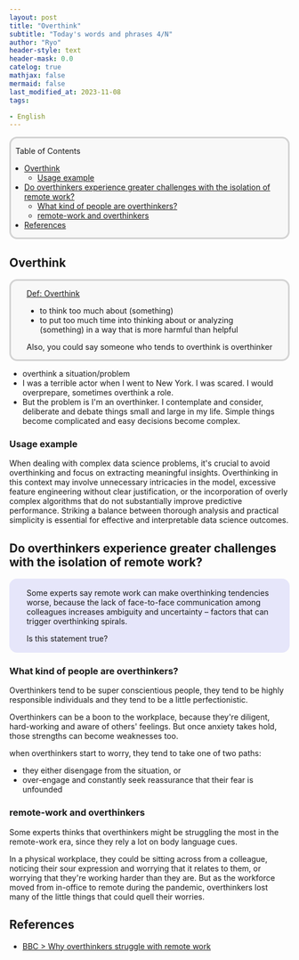 ```yaml
---
layout: post
title: "Overthink"
subtitle: "Today's words and phrases 4/N"
author: "Ryo"
header-style: text
header-mask: 0.0
catelog: true
mathjax: false
mermaid: false
last_modified_at: 2023-11-08
tags:

- English
---
```


<div style='border-radius: 1em; border-style:solid; border-color:#D3D3D3; background-color:#F8F8F8'>

<p class="h4">&nbsp;&nbsp;Table of Contents</p>

<!-- START doctoc generated TOC please keep comment here to allow auto update -->
<!-- DON'T EDIT THIS SECTION, INSTEAD RE-RUN doctoc TO UPDATE -->

- [Overthink](#overthink)
  - [Usage example](#usage-example)
- [Do overthinkers experience greater challenges with the isolation of remote work?](#do-overthinkers-experience-greater-challenges-with-the-isolation-of-remote-work)
  - [What kind of people are overthinkers?](#what-kind-of-people-are-overthinkers)
  - [remote-work and overthinkers](#remote-work-and-overthinkers)
- [References](#references)

<!-- END doctoc generated TOC please keep comment here to allow auto update -->


</div>

## Overthink

<div style='padding-left: 2em; padding-right: 2em; border-radius: 1em; border-style:solid; border-color:#D3D3D3; background-color:#F8F8F8'>
<p class="h4"><ins>Def: Overthink</ins></p>

- to think too much about (something)
- to put too much time into thinking about or analyzing (something) in a way that is more harmful than helpful

Also, you could say someone who tends to overthink is overthinker

</div>

- overthink a situation/problem
- I was a terrible actor when I went to New York. I was scared. I would overprepare, sometimes overthink a role.
- But the problem is I'm an overthinker. I contemplate and consider, deliberate and debate things small and large in my life. Simple things become complicated and easy decisions become complex.

### Usage example

When dealing with complex data science problems, it's crucial to avoid overthinking and focus on extracting meaningful insights. Overthinking in this context may involve unnecessary intricacies in the model, excessive feature engineering without clear justification, or the incorporation of overly complex algorithms that do not substantially improve predictive performance. Striking a balance between thorough analysis and practical simplicity is essential for effective and interpretable data science outcomes.


## Do overthinkers experience greater challenges with the isolation of remote work?

<div style='padding-left: 2em; padding-right: 2em; border-radius: 1em; border-style:solid; border-color:#e6e6fa; background-color:#e6e6fa'>

Some experts say remote work can make overthinking tendencies worse, because the lack of face-to-face 
communication among colleagues increases ambiguity and uncertainty – factors that can trigger overthinking spirals. 

Is this statement true?

</div>

### What kind of people are overthinkers?

Overthinkers tend to be super conscientious people, they tend to be highly 
responsible individuals and they tend to be a little perfectionistic.

Overthinkers can be a boon to the workplace, because they're diligent, 
hard-working and aware of others' feelings. But once anxiety takes hold, those 
strengths can become weaknesses too.

when overthinkers start to worry, they tend to take one of two paths: 

- they either disengage from the situation, or
- over-engage and constantly seek reassurance that their fear is unfounded

### remote-work and overthinkers

Some experts thinks that overthinkers might be struggling the most in the remote-work era, 
since they rely a lot on body language cues.

In a physical workplace, they could be sitting across from a colleague, 
noticing their sour expression and worrying that it relates to them, or worrying that they're working harder than they are.
But as the workforce moved from in-office to remote during the pandemic, overthinkers lost many of the little things that could quell their worries.


References
--------

- [BBC > Why overthinkers struggle with remote work](https://www.bbc.com/worklife/article/20220803-why-overthinkers-struggle-with-remote-work)